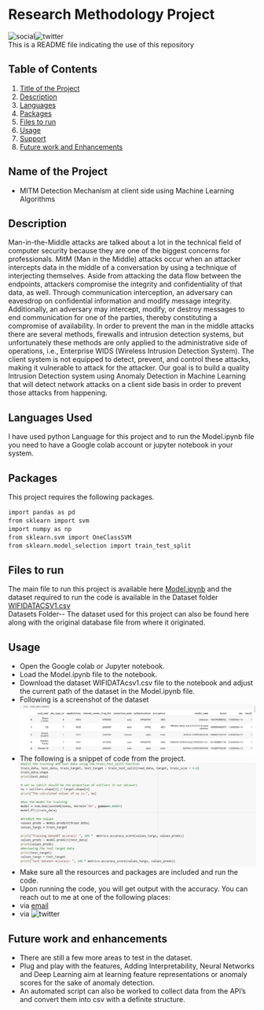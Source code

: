 # Research Methodology Project

![social](https://img.shields.io/github/followers/Maheshmuddunuru?style=social)![twitter](https://img.shields.io/twitter/follow/MaheshK71025493?style=social)
<br/>
This is a README file indicating the use of this repository

## Table of Contents

1. [Title of the Project](#Name-of-the-Project)
2. [Description](#Description)
3. [Languages](#Languages-Used)
4. [Packages](Packages)
5. [Files to run](#Files-to-run)
6. [Usage](#Usage)
7. [Support](#Support)
8. [Future work and Enhancements](#Future-work-and-Enhancements)

## Name of the Project

- MITM Detection Mechanism at client side using Machine Learning Algorithms

## Description
Man-in-the-Middle attacks are talked about a lot in the technical field of computer security because they are one of the biggest concerns for professionals. MitM (Man in the Middle) attacks occur when an attacker intercepts data in the middle of a conversation by using a technique of interjecting themselves. Aside from attacking the data flow between the endpoints, attackers compromise the integrity and confidentiality of that data, as well. Through communication interception, an adversary can eavesdrop on confidential information and modify message integrity. Additionally, an adversary may intercept, modify, or destroy messages to end communication for one of the parties, thereby constituting a compromise of availability. In order to prevent the man in the middle attacks there are several methods, firewalls and intrusion detection systems, but unfortunately these methods are only applied to the administrative side of operations, i.e., Enterprise WIDS (Wireless Intrusion Detection System). The client system is not equipped to detect, prevent, and control these attacks, making it vulnerable to attack for the attacker. Our goal is to build a quality Intrusion Detection system using Anomaly Detection in Machine Learning that will detect network attacks on a client side basis in order to prevent those attacks from happening.

## Languages Used

I have used python Language for this project and to run the Model.ipynb file you need to have a Google colab account or jupyter notebook in your system.

## Packages
This project requires the following packages.
```bash 
import pandas as pd
from sklearn import svm
import numpy as np
from sklearn.svm import OneClassSVM
from sklearn.model_selection import train_test_split  
```

## Files to run

The main file to run this project is available here [Model.ipynb](https://github.com/Maheshmuddunuru/MITM-Detection-Mechanism-at-client-side-using-Machine-Learning-Algorithms/blob/main/Model.ipynb) and the dataset required to run the code is available in the Dataset folder [WIFIDATACSV1.csv](https://github.com/Maheshmuddunuru/MITM-Detection-Mechanism-at-client-side-using-Machine-Learning-Algorithms/blob/main/Dataset/WIFIDATAcsv1.csv)
<br/>
Datasets Folder-- The dataset used for this project can also be found here along with the original database file from where it originated.

## Usage

- Open the Google colab or Jupyter notebook.
- Load the Model.ipynb file to the notebook.
- Download the dataset WIFIDATAcsv1.csv file to the notebook and adjust the current path of the dataset in the Model.ipynb file.
- Following is a screenshot of the dataset
   <br/>
 ![alt text](https://github.com/Maheshmuddunuru/MITM-Detection-Mechanism-at-client-side-using-Machine-Learning-Algorithms/blob/main/Review%20of%20data.jpg)
   <br/>
- The following is a snippet of code from the project.
   <br/>
 ![alt text](https://github.com/Maheshmuddunuru/MITM-Detection-Mechanism-at-client-side-using-Machine-Learning-Algorithms/blob/main/codesnippet.jpg)
   <br/>
- Make sure all the resources and packages are included and run the code.
- Upon running the code, you will get output with the accuracy.
You can reach out to me at one of the following places:
- via [email](mmuddunu@lakeheadu.ca)
- via ![twitter](https://img.shields.io/twitter/follow/MaheshK71025493?style=social)
## Future work and enhancements
- There are still a few more areas to test in the dataset.
- Plug and play with the features, Adding Interpretability, Neural Networks and Deep Learning aim at learning feature representations or anomaly scores for the sake of anomaly detection.
- An automated script can also be worked to collect data from the API’s and convert them into csv with a definite structure.
